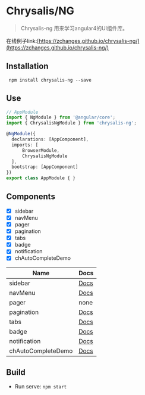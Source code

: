 # Chrysalis/NG

> Chrysalis-ng 用来学习angular4的UI组件库。

在线例子link:[https://zchanges.github.io/chrysalis-ng/](https://zchanges.github.io/chrysalis-ng/)

## Installation
```node
 npm install chrysalis-ng --save
```

## Use
```typescript
// AppModule
import { NgModule } from '@angular/core';
import { ChrysalisNgModule } from 'chrysalis-ng';

@NgModule({
  declarations: [AppComponent],
  imports: [ 
      BrowserModule, 
      ChrysalisNgModule
  ],
  bootstrap: [AppComponent]
})
export class AppModule { }
```

## Components

- [x] sidebar
- [x] navMenu
- [x] pager
- [x] pagination
- [x] tabs 
- [x] badge 
- [x] notification 
- [x] chAutoCompleteDemo

| Name | Docs |
| ------ | ------ |
| sidebar | [Docs](./notes/chrysalis-ng(sidebar).md) |
| navMenu | [Docs](./notes/chrysalis-ng(navMenu).md) |
| pager | none |
| pagination | [Docs](./notes/chrysalis-ng(pagination).md) |
| tabs | [Docs](./notes/chrysalis-ng(tabs).md) |
| badge | [Docs](./notes/chrysalis-ng(badge).md) |
| notification | [Docs](./notes/chrysalis-ng(notification).md) |
| chAutoCompleteDemo | [Docs](./notes/chrysalis-ng(autoCompleteDemo).md) |



## Build
* Run serve: `npm start`

